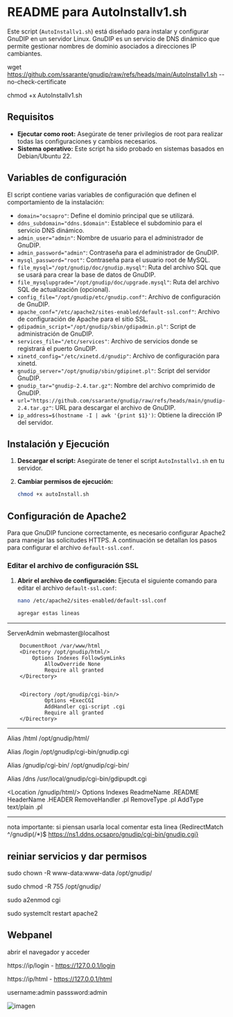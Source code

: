 # README para AutoInstallv1.sh

Este script (`AutoInstallv1.sh`) está diseñado para instalar y configurar GnuDIP en un servidor Linux. GnuDIP es un servicio de DNS dinámico que permite gestionar nombres de dominio asociados a direcciones IP cambiantes.

wget https://github.com/ssarante/gnudip/raw/refs/heads/main/AutoInstallv1.sh --no-check-certificate

chmod +x AutoInstallv1.sh

## Requisitos

- **Ejecutar como root:** Asegúrate de tener privilegios de root para realizar todas las configuraciones y cambios necesarios.
- **Sistema operativo:** Este script ha sido probado en sistemas basados en Debian/Ubuntu 22.

## Variables de configuración

El script contiene varias variables de configuración que definen el comportamiento de la instalación:

- `domain="ocsapro"`: Define el dominio principal que se utilizará.
- `ddns_subdomain="ddns.$domain"`: Establece el subdominio para el servicio DNS dinámico.
- `admin_user="admin"`: Nombre de usuario para el administrador de GnuDIP.
- `admin_password="admin"`: Contraseña para el administrador de GnuDIP.
- `mysql_password="root"`: Contraseña para el usuario root de MySQL.
- `file_mysql="/opt/gnudip/doc/gnudip.mysql"`: Ruta del archivo SQL que se usará para crear la base de datos de GnuDIP.
- `file_mysqlupgrade="/opt/gnudip/doc/upgrade.mysql"`: Ruta del archivo SQL de actualización (opcional).
- `config_file="/opt/gnudip/etc/gnudip.conf"`: Archivo de configuración de GnuDIP.
- `apache_conf="/etc/apache2/sites-enabled/default-ssl.conf"`: Archivo de configuración de Apache para el sitio SSL.
- `gdipadmin_script="/opt/gnudip/sbin/gdipadmin.pl"`: Script de administración de GnuDIP.
- `services_file="/etc/services"`: Archivo de servicios donde se registrará el puerto GnuDIP.
- `xinetd_config="/etc/xinetd.d/gnudip"`: Archivo de configuración para xinetd.
- `gnudip_server="/opt/gnudip/sbin/gdipinet.pl"`: Script del servidor GnuDIP.
- `gnudip_tar="gnudip-2.4.tar.gz"`: Nombre del archivo comprimido de GnuDIP.
- `url="https://github.com/ssarante/gnudip/raw/refs/heads/main/gnudip-2.4.tar.gz"`: URL para descargar el archivo de GnuDIP.
- `ip_address=$(hostname -I | awk '{print $1}')`: Obtiene la dirección IP del servidor.

## Instalación y Ejecución

1. **Descargar el script:**
   Asegúrate de tener el script `AutoInstallv1.sh` en tu servidor.

2. **Cambiar permisos de ejecución:**
   ```bash
   chmod +x autoInstall.sh
   
## Configuración de Apache2

Para que GnuDIP funcione correctamente, es necesario configurar Apache2 para manejar las solicitudes HTTPS. A continuación se detallan los pasos para configurar el archivo `default-ssl.conf`.

### Editar el archivo de configuración SSL

1. **Abrir el archivo de configuración:**
   Ejecuta el siguiente comando para editar el archivo `default-ssl.conf`:
   ```bash
   nano /etc/apache2/sites-enabled/default-ssl.conf

   agregar estas lineas
   
------------------
   <VirtualHost _default_:443>
		ServerAdmin webmaster@localhost

		DocumentRoot /var/www/html
		<Directory /opt/gnudip/html/>
   			Options Indexes FollowSymLinks
    			AllowOverride None
    			Require all granted
		</Directory>

	
		<Directory /opt/gnudip/cgi-bin/>
    			Options +ExecCGI
    			AddHandler cgi-script .cgi
    			Require all granted
		</Directory>


----------------

Alias /html /opt/gnudip/html/

Alias /login /opt/gnudip/cgi-bin/gnudip.cgi

Alias /gnudip/cgi-bin/ /opt/gnudip/cgi-bin/

Alias /dns /usr/local/gnudip/cgi-bin/gdipupdt.cgi

<Location /gnudip/html/>
    Options Indexes
    ReadmeName .README
    HeaderName .HEADER
    RemoveHandler .pl
    RemoveType .pl
    AddType text/plain .pl
</Location>

----------------

nota importante: si piensan usarla local comentar esta linea {RedirectMatch ^/gnudip(\/*)$ https://ns1.ddns.ocsapro/gnudip/cgi-bin/gnudip.cgi}

## reiniar servicios y dar permisos

sudo chown -R www-data:www-data /opt/gnudip/

sudo chmod -R 755 /opt/gnudip/

sudo a2enmod cgi

sudo systemclt restart apache2

   
## Webpanel

abrir el navegador y acceder 

  https://ip/login - https://127.0.0.1/login
  
  https://ip/html - https://127.0.0.1/html
  
  username:admin passsword:admin

  ![imagen](https://github.com/user-attachments/assets/e666aaa4-8fa5-449a-8316-f79d7e7cada0)

   
